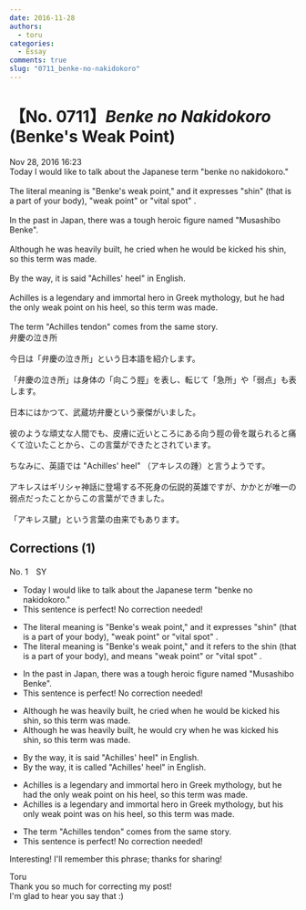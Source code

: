 ```yaml
---
date: 2016-11-28
authors:
  - toru
categories:
  - Essay
comments: true
slug: "0711_benke-no-nakidokoro"
---
```


# 【No. 0711】<strong><em>Benke no Nakidokoro</strong></em> (Benke's Weak Point)
<div class="date">Nov 28, 2016 16:23</div>
<div id="post"><div id="body_show_ori">
Today I would like to talk about the Japanese term "benke no nakidokoro."<br/><br/>The literal meaning is "Benke's weak point," and it expresses "shin" (that is a part of your body), "weak point" or "vital spot" .<br/><br/>In the past in Japan, there was a tough heroic figure named "Musashibo Benke".<br/><br/>Although he was heavily built, he cried when he would be kicked his shin, so this term was made.<br/><br/>By the way, it is said "Achilles' heel" in English.<br/><br/>Achilles is a legendary and immortal hero in Greek mythology, but he had the only weak point on his heel, so this term was made.<br/><br/>The term "Achilles tendon" comes from the same story.
</div></div>

<!-- more -->

<div id="post_ja"><div id="body_show_mo">
弁慶の泣き所<br/><br/>今日は「弁慶の泣き所」という日本語を紹介します。<br/><br/>「弁慶の泣き所」は身体の「向こう脛」を表し、転じて「急所」や「弱点」も表します。<br/><br/>日本にはかつて、武蔵坊弁慶という豪傑がいました。<br/><br/>彼のような頑丈な人間でも、皮膚に近いところにある向う脛の骨を蹴られると痛くて泣いたことから、この言葉ができたとされています。<br/><br/>ちなみに、英語では "Achilles' heel" （アキレスの踵）と言うようです。<br/><br/>アキレスはギリシャ神話に登場する不死身の伝説的英雄ですが、かかとが唯一の弱点だったことからこの言葉ができました。<br/><br/>「アキレス腱」という言葉の由来でもあります。
</div></div>

## Corrections (1)
<div id="block"><div class="first_name"> No. 1　<span class="just_name">SY</span></div><div id="block2">
<ul class="correction_field">
<li class="incorrect">Today I would like to talk about the Japanese term "benke no nakidokoro."</li>
<li class="corrected perfect">This sentence is perfect! No correction needed!</li>
</ul>
<ul class="correction_field">
<li class="incorrect">The literal meaning is "Benke's weak point," and it expresses "shin" (that is a part of your body), "weak point" or "vital spot" .</li>
<li class="corrected correct">
The literal meaning is "Benke's weak point," and it <span class="f_blue">refers to the</span> shin (that is a part of your body), <span class="f_blue">and means</span> "weak point" or "vital spot" .
</li>
</ul>
<ul class="correction_field">
<li class="incorrect">In the past in Japan, there was a tough heroic figure named "Musashibo Benke".</li>
<li class="corrected perfect">This sentence is perfect! No correction needed!</li>
</ul>
<ul class="correction_field">
<li class="incorrect">Although he was heavily built, he cried when he would be kicked his shin, so this term was made.</li>
<li class="corrected correct">
Although he was heavily built, he <span class="f_blue">would cry</span> when he <span class="f_blue">was</span> kicked his shin, so this term was made.
</li>
</ul>
<ul class="correction_field">
<li class="incorrect">By the way, it is said "Achilles' heel" in English.</li>
<li class="corrected correct">
By the way, it is <span class="f_blue">called</span> "Achilles' heel" in English.
</li>
</ul>
<ul class="correction_field">
<li class="incorrect">Achilles is a legendary and immortal hero in Greek mythology, but he had the only weak point on his heel, so this term was made.</li>
<li class="corrected correct">
Achilles is a legendary and immortal hero in Greek mythology, but <span class="f_blue">his</span> only weak point <span class="f_blue">was</span> on his heel, so this term was made.
</li>
</ul>
<ul class="correction_field">
<li class="incorrect">The term "Achilles tendon" comes from the same story.</li>
<li class="corrected perfect">This sentence is perfect! No correction needed!</li>
</ul>
<p class="comment_small">
 Interesting! I'll remember this phrase; thanks for sharing!
</p>

</div><div class="name"><span class="just_name">Toru</span><br>
Thank you so much for correcting my post!<br/>I'm glad to hear you say that :)
</div>
</div>
